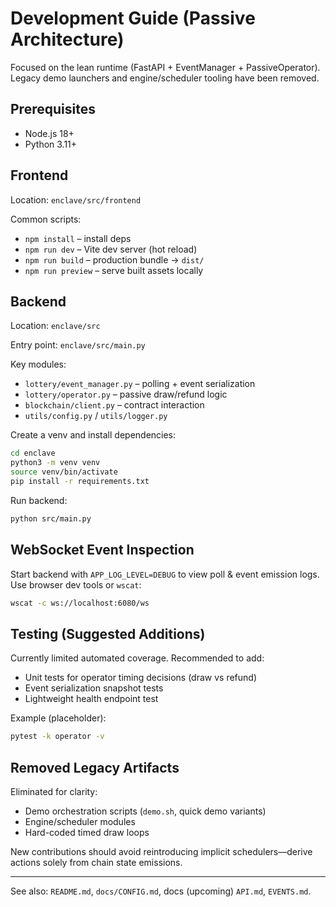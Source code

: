 # Development Guide (Passive Architecture)

Focused on the lean runtime (FastAPI + EventManager + PassiveOperator). Legacy demo launchers and engine/scheduler tooling have been removed.

## Prerequisites
- Node.js 18+
- Python 3.11+

## Frontend
Location: `enclave/src/frontend`

Common scripts:
* `npm install` – install deps
* `npm run dev` – Vite dev server (hot reload)
* `npm run build` – production bundle → `dist/`
* `npm run preview` – serve built assets locally

## Backend
Location: `enclave/src`

Entry point: `enclave/src/main.py`

Key modules:
* `lottery/event_manager.py` – polling + event serialization
* `lottery/operator.py` – passive draw/refund logic
* `blockchain/client.py` – contract interaction
* `utils/config.py` / `utils/logger.py`

Create a venv and install dependencies:

```bash
cd enclave
python3 -m venv venv
source venv/bin/activate
pip install -r requirements.txt
```

Run backend:
```bash
python src/main.py
```

## WebSocket Event Inspection
Start backend with `APP_LOG_LEVEL=DEBUG` to view poll & event emission logs. Use browser dev tools or `wscat`:
```bash
wscat -c ws://localhost:6080/ws
```

## Testing (Suggested Additions)
Currently limited automated coverage. Recommended to add:
* Unit tests for operator timing decisions (draw vs refund)
* Event serialization snapshot tests
* Lightweight health endpoint test

Example (placeholder):
```bash
pytest -k operator -v
```

## Removed Legacy Artifacts
Eliminated for clarity:
* Demo orchestration scripts (`demo.sh`, quick demo variants)
* Engine/scheduler modules
* Hard-coded timed draw loops

New contributions should avoid reintroducing implicit schedulers—derive actions solely from chain state emissions.

---
See also: `README.md`, `docs/CONFIG.md`, docs (upcoming) `API.md`, `EVENTS.md`.